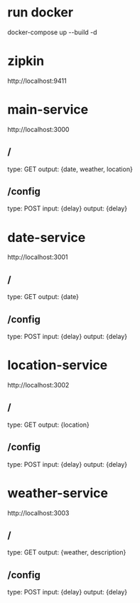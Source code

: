 # run docker
docker-compose up --build -d

# zipkin
http://localhost:9411

# main-service
http://localhost:3000
## /
type: GET
output: {date, weather, location}
## /config
type: POST
input: {delay}
output: {delay}

# date-service
http://localhost:3001
## /
type: GET
output: {date}
## /config
type: POST
input: {delay}
output: {delay}

# location-service
http://localhost:3002
## /
type: GET
output: {location}
## /config
type: POST
input: {delay}
output: {delay}

# weather-service
http://localhost:3003
## /
type: GET
output: {weather, description}
## /config
type: POST
input: {delay}
output: {delay}
